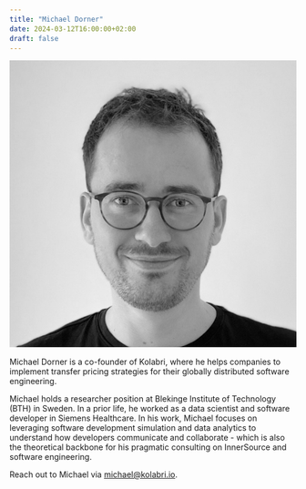 ```yaml
---
title: "Michael Dorner"
date: 2024-03-12T16:00:00+02:00
draft: false
---
```


<img src="/michael-dorner.png" alt="Photo of Michael Dorner" class="float-left m-0 w-44 h-44 mr-2 mt-2 rounded">

Michael Dorner is a co-founder of Kolabri, where he helps companies to implement transfer pricing strategies for their globally distributed software engineering.

Michael holds a researcher position at Blekinge Institute of Technology (BTH) in Sweden. In a prior life, he worked as a data scientist and software developer in Siemens Healthcare. In his work, Michael focuses on leveraging software development simulation and data analytics to understand how developers communicate and collaborate - which is also the theoretical backbone for his pragmatic consulting on InnerSource and software engineering.

Reach out to Michael via <a href="mailto:michael@kolabri.io">michael@kolabri.io</a>.
